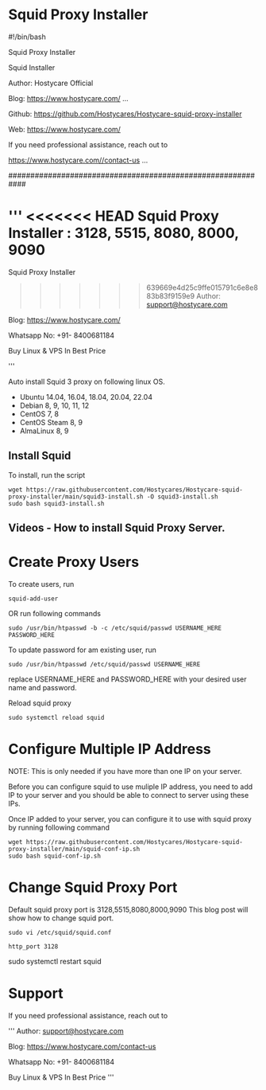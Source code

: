 # Squid Proxy Installer

#!/bin/bash

Squid Proxy Installer

Squid Installer

Author: Hostycare Official

Blog: https://www.hostycare.com/
...

Github: https://github.com/Hostycares/Hostycare-squid-proxy-installer

Web: https://www.hostycare.com/

If you need professional assistance, reach out to

https://www.hostycare.com//contact-us
...

############################################################

'''
<<<<<<< HEAD
Squid Proxy Installer : 3128, 5515, 8080, 8000, 9090
=======
Squid Proxy Installer

>>>>>>> 639669e4d25c9ffe015791c6e8e883b83f9159e9
Author: support@hostycare.com

Blog: https://www.hostycare.com/

Whatsapp No: +91- 8400681184

Buy Linux & VPS In Best Price

'''

Auto install Squid 3 proxy on following linux OS.

- Ubuntu 14.04, 16.04, 18.04, 20.04, 22.04
- Debian 8, 9, 10, 11, 12
- CentOS 7, 8
- CentOS Steam 8, 9
- AlmaLinux 8, 9

## Install Squid

To install, run the script

```
wget https://raw.githubusercontent.com/Hostycares/Hostycare-squid-proxy-installer/main/squid3-install.sh -O squid3-install.sh
sudo bash squid3-install.sh

```

## Videos - How to install Squid Proxy Server.

# Create Proxy Users

To create users, run

```
squid-add-user
```

OR run following commands

```
sudo /usr/bin/htpasswd -b -c /etc/squid/passwd USERNAME_HERE PASSWORD_HERE
```

To update password for am existing user, run

```
sudo /usr/bin/htpasswd /etc/squid/passwd USERNAME_HERE
```

replace USERNAME_HERE and PASSWORD_HERE with your desired user name and password.

Reload squid proxy

```
sudo systemctl reload squid
```

# Configure Multiple IP Address

NOTE: This is only needed if you have more than one IP on your server.

Before you can configure squid to use muliple IP address, you need to add IP to your server and you should be able to connect to server using these IPs.

Once IP added to your server, you can configure it to use with squid proxy by running following command

```
wget https://raw.githubusercontent.com/Hostycares/Hostycare-squid-proxy-installer/main/squid-conf-ip.sh
sudo bash squid-conf-ip.sh
```

# Change Squid Proxy Port

Default squid proxy port is 3128,5515,8080,8000,9090 This blog post will show how to change squid port.
```
sudo vi /etc/squid/squid.conf
```
```
http_port 3128
```

sudo systemctl restart squid

# Support

If you need professional assistance, reach out to

'''
Author: support@hostycare.com

Blog: https://www.hostycare.com/contact-us

Whatsapp No: +91- 8400681184

Buy Linux & VPS In Best Price
'''
